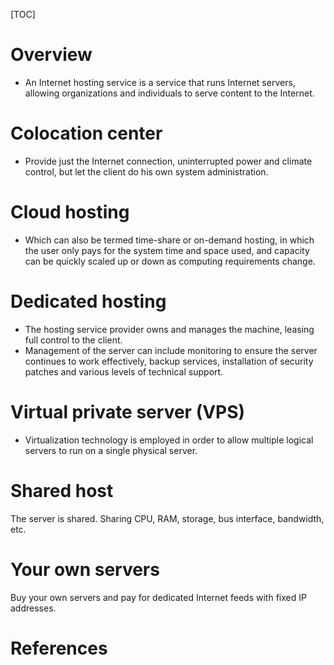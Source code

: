 [TOC]

# Overview

- An Internet hosting service is a service that runs Internet servers,
  allowing organizations and individuals to serve content to the
  Internet.

# Colocation center

- Provide just the Internet connection, uninterrupted power and climate
  control, but let the client do his own system administration.

# Cloud hosting

- Which can also be termed time-share or on-demand hosting, in which the
  user only pays for the system time and space used, and capacity can be
  quickly scaled up or down as computing requirements change.

# Dedicated hosting

- The hosting service provider owns and manages the machine, leasing
  full control to the client.
- Management of the server can include monitoring to ensure the server
  continues to work effectively, backup services, installation of
  security patches and various levels of technical support.

# Virtual private server (VPS)

- Virtualization technology is employed in order to allow multiple
  logical servers to run on a single physical server.

# Shared host

The server is shared. Sharing CPU, RAM, storage, bus interface,
bandwidth, etc.

# Your own servers

Buy your own servers and pay for dedicated Internet feeds with fixed IP
addresses.

# References

[1]: https://en.wikipedia.org/wiki/Internet_hosting_service "Wikipedia - Internet hosting service"
